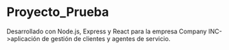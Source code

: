 # Proyecto_Prueba
Desarrollado con Node.js, Express y React para la empresa Company INC->aplicación de gestión de clientes y agentes de servicio.
